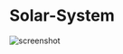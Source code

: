 # Solar-System
![screenshot](https://user-images.githubusercontent.com/72727831/187040417-20eb2e55-426c-4677-920c-6de2f79aed72.png)
